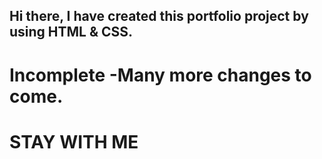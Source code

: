 
## Hi there, I have created this portfolio project by using HTML & CSS.
# Incomplete -Many more changes to come.
# STAY WITH ME
